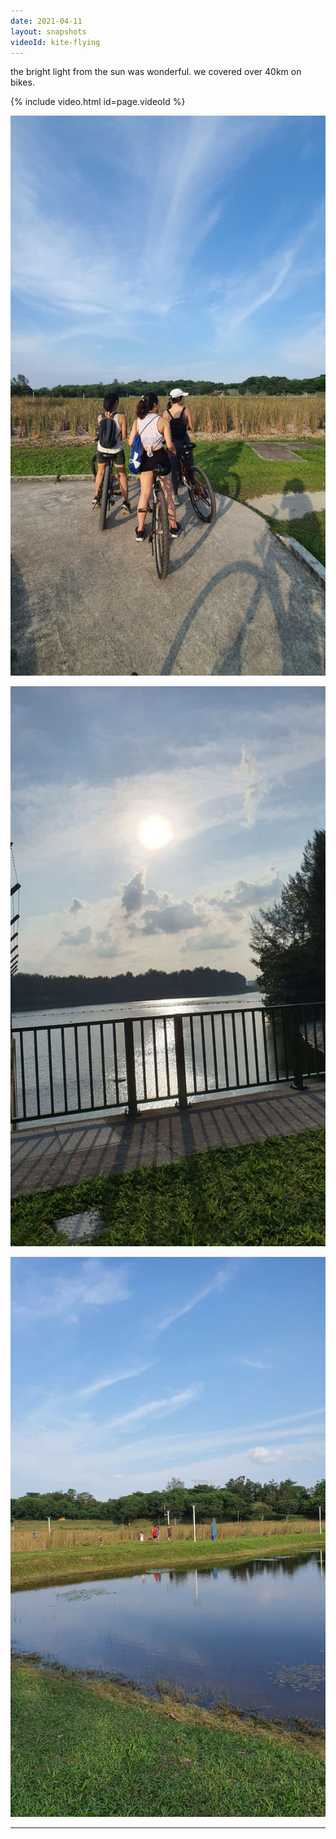 ```yaml
---
date: 2021-04-11
layout: snapshots
videoId: kite-flying
---
```


the bright light from the sun was wonderful. we covered over 40km on bikes.
   
{% include video.html id=page.videoId %}


![apr-cycling](\assets\img\apr-cycling.jpg)
      
![apr-cycling2](\assets\img\apr-cycling2.jpg)

![apr-cycling2](\assets\img\apr-cycling3.jpg)

****